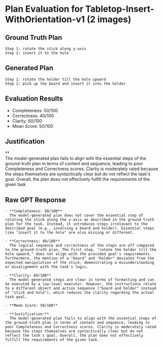 # Plan Evaluation for Tabletop-Insert-WithOrientation-v1 (2 images)

## Ground Truth Plan
```
Step 1: rotate the stick along y-axis
Step 2: insert it to the hole
```

## Generated Plan
```
Step 1: rotate the holder till the hole upward
Step 2: pick up the board and insert it into the holder
```

## Evaluation Results
- Completeness: 50/100
- Correctness: 40/100
- Clarity: 60/100
- Mean Score: 50/100

## Justification
**  
  The model-generated plan fails to align with the essential steps of the ground-truth plan in terms of content and sequence, leading to poor Completeness and Correctness scores. Clarity is moderately rated because the steps themselves are syntactically clear but do not reflect the task's goal. Overall, the plan does not effectively fulfill the requirements of the given task

## Raw GPT Response
```
- **Completeness: 50/100**  
  The model-generated plan does not cover the essential step of rotating the stick along the y-axis as described in the ground-truth plan for the task. Instead, it introduces steps irrelevant to the described goal (e.g., involving a board and holder). Essential steps like "insert it to the hole" are also missing or different.

- **Correctness: 40/100**  
  The logical sequence and correctness of the steps are off compared to the ground-truth plan. The first step, "rotate the holder till the hole upward," does not align with the provided goal's requirements. Furthermore, the mention of a "board" and "holder" deviates from the expected manipulation of the stick, demonstrating a misunderstanding or misalignment with the task's logic.

- **Clarity: 60/100**  
  The model-generated steps are clear in terms of formatting and can be executed by a low-level executor. However, the instructions relate to a different object and action sequence ("board and holder" instead of "stick and hole"), which reduces the clarity regarding the actual task goal.

- **Mean Score: 50/100**  

- **Justification:**  
  The model-generated plan fails to align with the essential steps of the ground-truth plan in terms of content and sequence, leading to poor Completeness and Correctness scores. Clarity is moderately rated because the steps themselves are syntactically clear but do not reflect the task's goal. Overall, the plan does not effectively fulfill the requirements of the given task.
```

